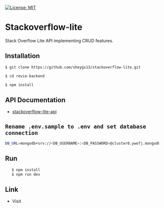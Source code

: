[![License: MIT](https://img.shields.io/badge/License-MIT-yellow.svg)](https://opensource.org/licenses/MIT)

# Stackoverflow-lite

Stack Overflow Lite API implementing CRUD features.

## Installation

```bash
$ git clone https://github.com/sheygs13/stackoverflow-lite.git

$ cd revie-backend

$ npm install

```

## API Documentation

- [stackoverflow-lite-api](https://documenter.getpostman.com/view/12241279/T1Dv9EwQ?version=latest)

## `Rename .env.sample to .env and set database connection`

```bash
DB_URL=mongodb+srv://<DB_USERNAME>:<DB_PASSWORD>@cluster0.ywofj.mongodb.net/<DB_NAME>?retryWrites=true&w=majority
```

## Run

```bash
   $ npm install
   $ npm run dev
```

## Link

- Visit []()
